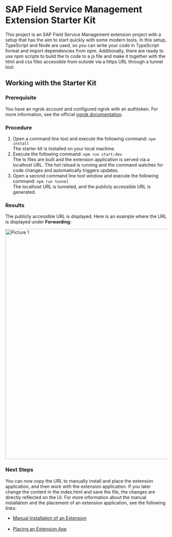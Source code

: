 # SAP Field Service Management Extension Starter Kit

This project is an SAP Field Service Management extension project with a setup that has the aim to start quickly with some modern tools. In this setup, TypeScript and Node are used, so you can write your code in TypeScript format and import dependencies from npm. Additionally, there are ready to use npm scripts to build the ts code to a js file and make it together with the html and css files accessible from outside via a https URL through a tunnel tool.

## Working with the Starter Kit

### Prerequisite 

You have an ngrok account and configured ngrok with an authtoken. For more information, see the official [ngrok documentation](https://ngrok.com/docs).

### Procedure 

1. Open a command line tool and execute the following command: `npm install`<br>
The starter kit is installed on your local machine.
2. Execute the following command: `npm run start:dev`<br>
The ts files are built and the extension application is served via a localhost URL. The hot reload is running and the command watches for code changes and automatically triggers updates.
3. Open a second command line tool window and execute the following command: `npm run tunnel` <br>
The localhost URL is tunneled, and the publicly accessible URL is generated. 

### Results
The publicly accessible URL is displayed. Here is an example where the URL is displayed under **Forwarding**:<br>

<img width="720" alt="Picture 1" src="https://user-images.githubusercontent.com/26272656/145995859-7ed82fad-4c92-4935-80b1-ac1b2f74c185.png">
 

### Next Steps
You can now copy the URL to manually install and place the extension application, and then work with the extension application. If you later change the content in the index.html and save the file, the changes are directly reflected on the UI. For more information about the manual installation and the placement of an extension application, see the following links:

-	[Manual Installation of an Extension](https://help.sap.com/viewer/fsm_extensions/Cloud/en-US/install-manually.html)<br><br>
-	[Placing an Extension App](https://help.sap.com/viewer/fsm_extensions/Cloud/en-US/place-an-extension-app.html)

